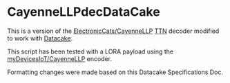 # CayenneLLPdecDataCake
This is a version of the [ElectronicCats/CayenneLLP][ElectronicCats-link] [TTN][TTN-link]  decoder modified to work with [Datacake][Datacake-link]. 

This script has been tested with a LORA payload using the [myDevicesIoT/CayenneLLP][myDevicesIoT-link] encoder.

Formatting changes were made based on this Datacake Specifications Doc.

[ElectronicCats-link]:https://github.com/ElectronicCats/CayenneLPP
[TTN-link]:https://www.thethingsnetwork.org/
[Datacake-link]:https://datacake.co/
[myDevicesIoT-link]:https://github.com/myDevicesIoT/CayenneLPP
